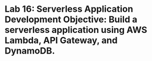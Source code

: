  # Lab 16: Serverless Application Development Objective: Build a serverless application using AWS Lambda, API Gateway, and DynamoDB.
